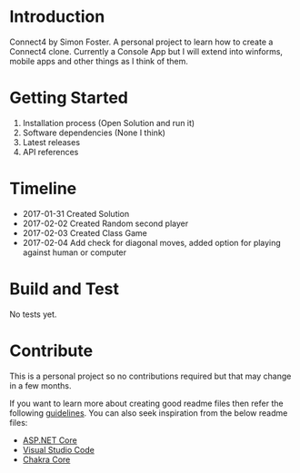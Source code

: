 # Introduction 
Connect4 by Simon Foster. A personal project to learn how to create a Connect4 clone. Currently a Console App but I will extend into winforms, mobile apps and other things as I think of them. 

# Getting Started

1.	Installation process (Open Solution and run it)
2.	Software dependencies (None I think)
3.	Latest releases
4.	API references

# Timeline

 * 2017-01-31	Created Solution
 * 2017-02-02	Created Random second player
 * 2017-02-03	Created Class Game
 * 2017-02-04	Add check for diagonal moves, added option for playing against human or computer

# Build and Test
No tests yet.

# Contribute
This is a personal project so no contributions required but that may change in a few months.

If you want to learn more about creating good readme files then refer the following [guidelines](https://www.visualstudio.com/en-us/docs/git/create-a-readme). You can also seek inspiration from the below readme files:
- [ASP.NET Core](https://github.com/aspnet/Home)
- [Visual Studio Code](https://github.com/Microsoft/vscode)
- [Chakra Core](https://github.com/Microsoft/ChakraCore)